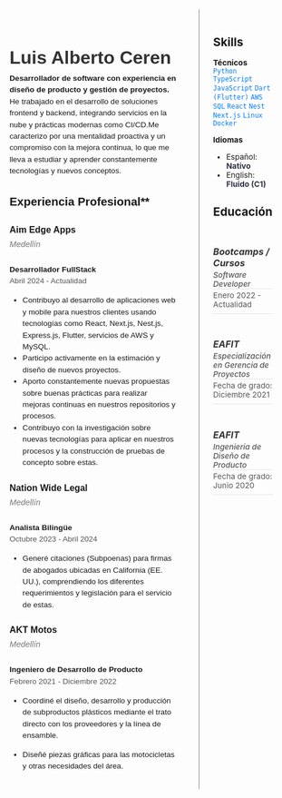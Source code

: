 <div style="display: grid; grid-template-columns: 7fr 3fr; gap: 1.5rem; font-size: 0.85rem;">

  <!-- Columna principal (3fr) -->
  <div class="main-column">

<h1 class="nombre">Luis Alberto Ceren</h1>
<span class="subtitle">Desarrollador de software con experiencia en diseño de producto y gestión de proyectos.</span>  He trabajado en el desarrollo de soluciones frontend y backend, integrando servicios en la nube y prácticas modernas como CI/CD.Me caracterizo por una mentalidad proactiva y un compromiso con la mejora continua, lo que me lleva a estudiar y aprender constantemente tecnologías y nuevos conceptos.

<h2>Experiencia Profesional**</h2>

### **Aim Edge Apps**  
<span class="location">_Medellín_</span>  
**Desarrollador FullStack**  
<span class="date">Abril 2024 - Actualidad</span>

- Contribuyo al desarrollo de aplicaciones web y mobile para nuestros clientes usando tecnologías como React, Next.js, Nest.js, Express.js, Flutter, servicios de AWS y MySQL.  
- Participo activamente en la estimación y diseño de nuevos proyectos.  
- Aporto constantemente nuevas propuestas sobre buenas prácticas para realizar mejoras continuas en nuestros repositorios y procesos.  
- Contribuyo con la investigación sobre nuevas tecnologías para aplicar en nuestros procesos y la construcción de pruebas de concepto sobre estas.

### **Nation Wide Legal**  
<span class="location">_Medellín_</span>  
**Analista Bilingüe**  
<span class="date">Octubre 2023 - Abril 2024</span>

- Generé citaciones (Subpoenas) para firmas de abogados ubicadas en California (EE. UU.), comprendiendo los diferentes requerimientos y legislación para el servicio de estas.

### **AKT Motos**  
<span class="location">_Medellín_</span>  
**Ingeniero de Desarrollo de Producto**  
<span class="date">Febrero 2021 - Diciembre 2022</span>

- Coordiné el diseño, desarrollo y producción de subproductos plásticos mediante el trato directo con los proveedores y la línea de ensamble.  
- Diseñé piezas gráficas para las motocicletas y otras necesidades del área.

  </div>

  <!-- Barra lateral (1fr) -->
  <div class="sidebar">

## **Skills**

**Técnicos**  
<span class="skills">`Python` `TypeScript` `JavaScript` `Dart (Flutter)` `AWS` `SQL` `React` `Nest`  
`Next.js` `Linux` `Docker`</span>

**Idiomas**  
- Español: <span class="highlight">Nativo</span>  
- English: <span class="highlight">Fluido (C1)</span>

## **Educación**

<div class="education-item">
  <h5 class="education-title">Bootcamps / Cursos</h5>
    <span class="education-degree">Software Developer</span>   
  <span class="date">Enero 2022 - Actualidad</span>  
 
</div>

<div class="education-item">
  <h5 class="education-title">EAFIT</h5>
  <span class="education-degree">Especialización en Gerencia de Proyectos</span>  
  <span class="date">Fecha de grado: Diciembre 2021</span>
</div>

<div class="education-item">
  <h5 class="education-title">EAFIT</h5>
  <span class="education-degree">Ingeniería de Diseño de Producto</span>   
  <span class="date">Fecha de grado: Junio 2020</span>
</div>

  


<style>

    .nombre {
    font-size: 2rem;
    font-weight: 600;
    color: #333;
    margin-bottom: 0.2rem;
    }



  .main-column {
    padding: 1rem;
    line-height: 1.5;
    font-family: calibri, sans-serif;

  }

  .sidebar {
    padding: 1rem 1.5rem;
    border-left: 0.1rem solid gray;
  }

  .subtitle {
    font-weight: 600;
  }

  .date {
      font-size: 0.9rem;
    color: #555;

  }

  .skills {
    color: #007bff;
  }

  .highlight {
    color:rgb(47, 49, 68);
    font-weight: bold;
  }

  .degree {
    margin-top: -0.5rem;
    display: block;
  }

  .education-degree {
    font-weight: 200;
    font-style: italic;
    border-bottom : 0.05rem solid rgba(212, 212, 212, 0.52);
  }
</style>

<style>
  .education-item {
    margin-bottom: 0.8rem;
    padding: 0.5rem 0;
    border-bottom: 1px solid rgba(0, 0, 0, 0.1);
  }

  .education-title {
    font-size: 1rem;
    font-weight: bold;
    color: #333;
    margin-bottom: 0.2rem;
  }

  .education-degree {
    font-style: italic;
    font-weight: 500;
    color: #555;
    display: block;
    margin-bottom: 0.2rem;
  }

  .location {
    font-size: 0.9rem;
    color: #777;
    display: block;
    margin-bottom: 0.2rem;
    margin-top: -0.8rem;
  }

  .date {
    font-size: 0.85rem;
    color: #555;
  }

  .education-description {
    font-size: 0.9rem;
    color: #444;
    margin-top: 0.2rem;
  }
</style>